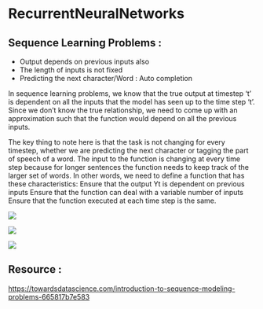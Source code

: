 # RecurrentNeuralNetworks

## Sequence Learning Problems :
* Output depends on previous inputs also
* The length of inputs is not fixed
* Predicting the next character/Word : Auto completion

In sequence learning problems, we know that the true output at timestep ‘t’ is dependent on all the inputs that the model has seen up to the time step ‘t’. Since we don’t know the true relationship, we need to come up with an approximation such that the function would depend on all the previous inputs.

The key thing to note here is that the task is not changing for every timestep, whether we are predicting the next character or tagging the part of speech of a word. The input to the function is changing at every time step because for longer sentences the function needs to keep track of the larger set of words.
In other words, we need to define a function that has these characteristics:
Ensure that the output Yt is dependent on previous inputs
Ensure that the function can deal with a variable number of inputs
Ensure that the function executed at each time step is the same.

![](https://miro.medium.com/max/1400/1*I2TsC5UDAPykJni772v9cQ.png)

![](https://miro.medium.com/max/1196/1*6XdfpJS0RNuy9UP3fzy2Lw.png)

![](https://miro.medium.com/max/1346/1*b71s9DUnorgeevXupvK3fA.png)
## Resource :

https://towardsdatascience.com/introduction-to-sequence-modeling-problems-665817b7e583
